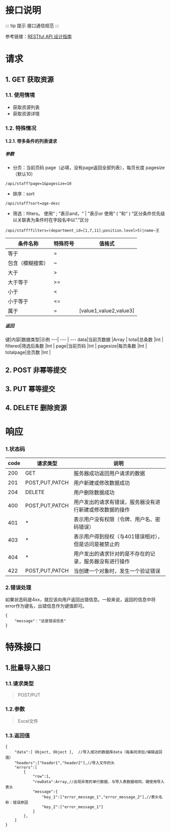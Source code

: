 # 接口说明

<Bit/>

::: tip 提示
接口通信规范
:::

参考链接：[RESTful API 设计指南](http://www.ruanyifeng.com/blog/2014/05/restful_api.html)
# 请求

## 1. GET 获取资源

### 1.1. 使用情境

- 获取资源列表
- 获取资源详情

### 1.2. 特殊情况

#### 1.2.1. 带多条件的列表请求

##### 参数

- 分页：当前页码 page（必填，没有page返回全部列表），每页长度 pagesize（默认10）

```
/api/staff?page=1&pagesize=10
```
- 排序：sort
```
/api/staff?sort=age-desc
```
- 筛选：filters。
使用“ ; ”表示and，“ | ”表示or
使用“ ( ”和“ ) "区分条件优先级
以关联表为条件时在字段名中以“.”区分
```
/api/staff?filters=(department_id=[1,7,11];position.level>5)|name~王
```

条件名称 | 特殊符号 | 值格式
--- | --- | ---
等于 | = |
包含（模糊搜索） | ~ |
大于 | > |
大于等于 | >= |
小于 | < |
小于等于 | <= |
属于 | = | [value1,value2,value3] 

##### 返回
键|内容|数据类型|示例
---| --- | --- 
 data|当前页数据 |Array |
 total|总条数 |Int | 
 filtered|筛选后条数 |Int |
 page|当前页码 |Int | 
 pagesize|每页条数 |Int |
 totalpage|总页数 |Int |

## 2. POST 非幂等提交
## 3. PUT 幂等提交
## 4. DELETE 删除资源

# 响应
### 1.状态码

code|请求类型|说明
---|---|---
200|GET | 服务器成功返回用户请求的数据
201|POST,PUT,PATCH | 用户新建或修改数据成功
204|DELETE|用户删除数据成功
400|POST,PUT,PATCH|用户发出的请求有错误，服务器没有进行新建或修改数据的操作
401| * |表示用户没有权限（令牌、用户名、密码错误）
403| * |表示用户得到授权（与401错误相对），但是访问是被禁止的
404| * |用户发出的请求针对的是不存在的记录，服务器没有进行操作
422|POST,PUT,PATCH|当创建一个对象时，发生一个验证错误


### 2.错误处理
如果状态码是4xx，就应该向用户返回出错信息。一般来说，返回的信息中将error作为键名，出错信息作为键值即可。
```	
{
	"message"："这是错误信息"
}
 ```
# 特殊接口

## 1.批量导入接口
### 1.1.请求类型
> POST/PUT 
### 1.2.参数
> Excel文件
### 1.3.返回值
```
{
	"data":[ Object, Object ],	//导入成功的数据库data（每条同添加/编辑返回值）
	"headers":["header1","header2"],//导入文件的头
	"errors":[
		{ 
			"row":1,
			"rowData":Array,//出现异常的单行数据，与导入表数据相同，键使用导入表头
			"message":{
				"key_1":["error_message_1","error_message_2"],//表头名称：错误原因
				"key_2":["error_message_1"]
			}
		},
	]
}
```